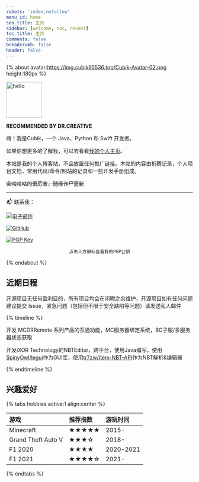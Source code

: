 ```yaml
---
robots: 'index,nofollow'
menu_id: home
seo_title: 主页
sidebar: [welcome, toc, recent]
toc_title: 主页
comments: false
breadcrumb: false
header: false
---
```


{% about avatar:https://img.cubik65536.top/Cubik-Avatar-02.png height:180px %}

<img height="96px" alt="hello" src="https://img.cubik65536.top/hello-cubik.png">

**RECOMMENDED BY DR.CREATIVE**

嗨！我是Cubik，一个 Java、Python 和 Swift 开发者。

如果你想更多的了解我，可以去看看[我的个人主页](https://www.cubik65536.top)。

本站是我的个人博客站，不会放置任何推广链接。本站的内容由折腾记录，个人项目文档，常用代码/命令/网站的记录和一些开发手册组成。

~~会咕咕咕的很厉害，随缘诈尸更新~~

------

📬 联系我：

[![电子邮件](https://img.shields.io/badge/电子邮件-cubik65536%40cubik65356.top-informational?style=for-the-badge)](mailto:cubik65536@cubik65356.top)

[![GitHub](https://img.shields.io/badge/GitHub-Cubik65536-4078c0?style=for-the-badge&logo=github&logoColor=white)](https://github.com/Cubik65536)

[![PGP Key](https://img.shields.io/badge/我的PGP指纹-7C58%20C98C%203AB8%20004E%20046C%2016FA%204462%209FF0%20C890%20D359-%23FA7343?style=for-the-badge)](https://raw.githubusercontent.com/Cubik65536/Cubik65536/main/pgp-public-key.txt)

<div style="text-align: center"><code>点击上方徽标查看我的PGP公钥</code></div>

{% endabout %}

## 近期日程

开源项目无任何盈利目的，所有项目均会在闲暇之余维护，开源项目如有任何问题建议提交 Issue，紧急问题（包括但不限于安全缺陷等问题）请发送私人邮件

{% timeline %}

<!-- node MCDRRemote Series -->

开发 MCDRRemote 系列产品的互通功能，MC服务器绑定系统，BC子服/多服务器状态获取

<!-- node iXORTech/NBTEditor -->

开发iXOR Technology的NBTEditor，跨平台，使用Java编写，使用[SpinyOwl/legui](https://github.com/SpinyOwl/legui)作为GUI库，使用[tr7zw/Item-NBT-API](https://github.com/tr7zw/Item-NBT-API)作为NBT解析&编辑器

{% endtimeline %}

## 兴趣爱好

{% tabs hobbies active:1 align:center %}

<!-- tab 游戏 -->

| 游戏 | 推荐指数 |游玩时间 |
|:-----|:--------|:--------|
| Minecraft | ★★★★★ | 2015- |
| Grand Theft Auto V | ★★★☆ | 2018- |
| F1 2020 | ★★★★ | 2020-2021 |
| F1 2021 | ★★★★☆ | 2021- |

{% endtabs %}
